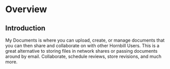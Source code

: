 # Overview

## Introduction

My Documents is where you can upload, create, or manage documents that you can then share and collaborate on with other Hornbill Users. This is a great alternative to storing files in network shares or passing documents around by email. Collaborate, schedule reviews, store revisions, and much more.